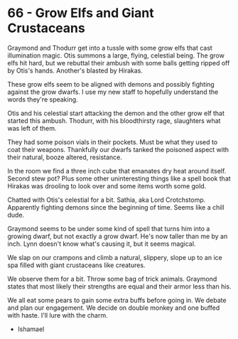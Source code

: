# 66 - Grow Elfs and Giant Crustaceans

Graymond and Thodurr get into a tussle with some grow elfs that cast illumination magic. Otis summons a large, flying, celestial being. The grow elfs hit hard, but we rebuttal their ambush with some balls getting ripped off by Otis's hands. Another's blasted by Hirakas.

These grow elfs seem to be aligned with demons and possibly fighting against the grow dwarfs. I use my new staff to hopefully understand the words they're speaking.

Otis and his celestial start attacking the demon and the other grow elf that started this ambush. Thodurr, with his bloodthirsty rage, slaughters what was left of them.

They had some poison vials in their pockets. Must be what they used to coat their weapons. Thankfully our dwarfs tanked the poisoned aspect with their natural, booze altered, resistance.

In the room we find a three inch cube that emanates dry heat around itself. Second stew pot? Plus some other uninteresting things like a spell book that Hirakas was drooling to look over and some items worth some gold.

Chatted with Otis's celestial for a bit. Sathia, aka Lord Crotchstomp. Apparently fighting demons since the beginning of time. Seems like a chill dude.

Graymond seems to be under some kind of spell that turns him into a growing dwarf, but not exactly a grow dwarf. He's now taller than me by an inch. Lynn doesn't know what's causing it, but it seems magical.

We slap on our crampons and climb a natural, slippery, slope up to an ice spa filled with giant crustaceans like creatures.

We observe them for a bit. Throw some bag of trick animals. Graymond states that most likely their strengths are equal and their armor less than his.

We all eat some pears to gain some extra buffs before going in. We debate and plan our engagement. We decide on double monkey and one buffed with haste. I'll lure with the charm.

- Ishamael
